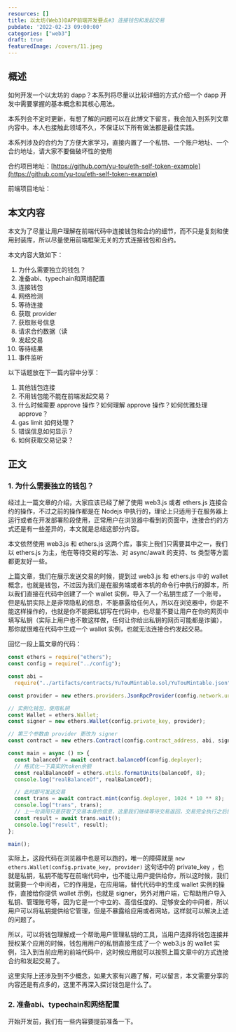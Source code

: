 ```yaml
---
resources: []
title: 以太坊(Web3)DAPP前端开发要点#3 连接钱包和发起交易
pubdate: '2022-02-23 09:00:00'
categories: ["web3"]
draft: true
featuredImage: /covers/11.jpeg
---
```


## 概述

如何开发一个以太坊的 dapp？本系列将尽量以比较详细的方式介绍一个 dapp 开发中需要掌握的基本概念和其核心用法。

本系列会不定时更新，有想了解的问题可以在此博文下留言，我会加入到系列文章内容中。本人也接触此领域不久，不保证以下所有做法都是最佳实践。

本系列涉及的合约为了方便大家学习，直接内置了一个私钥、一个账户地址、一个合约地址，请大家不要做破坏性的使用

合约项目地址：[https://github.com/yu-tou/eth-self-token-example](https://github.com/yu-tou/eth-self-token-example)

前端项目地址：

## 本文内容

本文为了尽量让用户理解在前端代码中连接钱包和合约的细节，而不只是复刻和使用封装库，所以尽量使用前端框架无关的方式连接钱包和合约。

本文内容大致如下：
1. 为什么需要独立的钱包？ 
2. 准备abi、typechain和网络配置
3. 连接钱包
4. 网络检测
5. 等待连接
6. 获取 provider
7. 获取账号信息
8. 请求合约数据（读
9. 发起交易
10. 等待结果
11. 事件监听

以下话题放在下一篇内容中分享：
1. 其他钱包连接
2. 不用钱包能不能在前端发起交易？
3. 什么时候需要 approve 操作？如何理解 approve 操作？如何优雅处理 approve？
4. gas limit 如何处理？
5. 错误信息如何显示？
6. 如何获取交易记录？


## 正文

### 1. 为什么需要独立的钱包？

经过上一篇文章的介绍，大家应该已经了解了使用 web3.js 或者 ethers.js 连接合约的操作，不过之前的操作都是在 Nodejs 中执行的，理论上只适用于在服务器上运行或者在开发部署阶段使用，正常用户在浏览器中看到的页面中，连接合约的方式还是有一些差异的，本文就是总结这部分内容。

本文依然使用 web3.js 和 ethers.js 这两个库，事实上我们只需要其中之一，我们以 ethers.js 为主，他在等待交易的写法、对 async/await 的支持、ts 类型等方面都更友好一些。

上篇文章，我们在展示发送交易的时候，提到过 web3.js 和 ethers.js 中的 wallet 概念，也就是钱包，不过因为我们是在服务端或者本机的命令行中执行的脚本，所以我们直接在代码中创建了一个 wallet 实例，导入了一个私钥生成了一个账号，但是私钥实际上是非常隐私的信息，不能暴露给任何人，所以在浏览器中，你是不能这样操作的，也就是你不能把私钥写在代码中，也尽量不要让用户在你的网页中填写私钥（实际上用户也不敢这样做，任何让你给出私钥的网页可能都是诈骗），那你就很难在代码中生成一个 wallet 实例，也就无法连接合约发起交易。

回忆一段上篇文章的代码：

```js
const ethers = require("ethers");
const config = require("../config");

const abi =
  require("../artifacts/contracts/YuTouMintable.sol/YuTouMintable.json").abi;

const provider = new ethers.providers.JsonRpcProvider(config.network.url);

// 实例化钱包，使用私钥
const Wallet = ethers.Wallet;
const signer = new ethers.Wallet(config.private_key, provider);

// 第三个参数由 provider 更改为 signer
const contract = new ethers.Contract(config.contract_address, abi, signer);

const main = async () => {
  const balanceOf = await contract.balanceOf(config.deployer);
  // 格式化一下真实的token余额
  const realBalanceOf = ethers.utils.formatUnits(balanceOf, 8);
  console.log("realBalanceOf", realBalanceOf);

  // 此时即可发送交易
  const trans = await contract.mint(config.deployer, 1024 * 10 ** 8);
  console.log("trans", trans);
  // 上一句调用只是获取了交易本身的信息，这里我们继续等待交易返回，交易完全执行之后即可获取到真实的结果
  const result = await trans.wait();
  console.log("result", result);
};

main();

```

实际上，这段代码在浏览器中也是可以跑的，唯一的障碍就是 `new ethers.Wallet(config.private_key, provider)` 这句话中的 private_key ，也就是私钥，私钥不能写在前端代码中，也不能让用户提供给你，所以这时候，我们就需要一个中间者，它的作用是，在应用端，替代代码中的生成 wallet 实例的操作，直接给你提供 wallet 示例，也就是 signer，另外对用户端，它帮助用户导入私钥、管理账号等，因为它是一个中立的、高信任度的、足够安全的中间者，所以用户可以将私钥提供给它管理，但是不暴露给应用或者网站，这样就可以解决上述的问题了。

所以，可以将钱包理解成一个帮助用户管理私钥的工具，当用户选择将钱包连接并授权某个应用的时候，钱包用用户的私钥直接生成了一个 web3.js 的 wallet 实例，注入到当前应用的前端代码中，这时候应用就可以按照上篇文章中的方式连接合约和发起交易了。

这里实际上还涉及到不少概念，如果大家有兴趣了解，可以留言，本文需要分享的内容还是有点多的，这里不再深入探讨钱包是什么了。

### 2. 准备abi、typechain和网络配置

开始开发前，我们有一些内容要提前准备一下。







